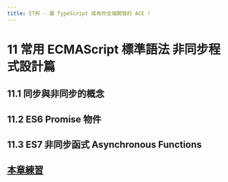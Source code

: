 ```yaml
---
title: IT邦 - 讓 TypeScript 成為你全端開發的 ACE !
---
```


# 11 常用 ECMAScript 標準語法 非同步程式設計篇

## 11.1 同步與非同步的概念

## 11.2 ES6 Promise 物件

## 11.3 ES7 非同步函式 Asynchronous Functions

## [本章練習](../A/typeScript-A.html#第八章-typescript-模組系統)